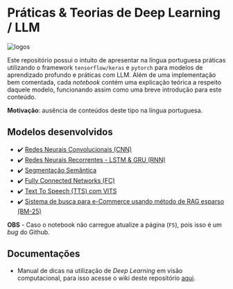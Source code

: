 # Práticas & Teorias de Deep Learning / LLM

![logos](https://github.com/KaikeWesleyReis/praticas-deep-learning/assets/32513366/ee7f1165-8f8c-4f61-8ccd-7839c2445f5e)

Este repositório possui o intuito de apresentar na língua portuguesa práticas utilizando o framework ```tensorflow/keras``` e ```pytorch``` para modelos de aprendizado profundo e práticas com LLM. Além de uma implementação bem comentada, cada *notebook* contém uma explicação teórica a respeito daquele modelo, funcionando assim como uma breve introdução para este conteúdo.

**Motivação**: ausência de conteúdos deste tipo na língua portuguesa.

## **Modelos desenvolvidos**
- :heavy_check_mark: [Redes Neurais Convolucionais (CNN)](https://github.com/KaikeWesleyReis/praticas-deep-learning/tree/master/CNN_cifar)
- :heavy_check_mark: [Redes Neurais Recorrentes - LSTM & GRU (RNN)](https://github.com/KaikeWesleyReis/praticas-deep-learning/tree/master/RNN_regressaoTemporal)
- :heavy_check_mark: [Segmentação Semântica](https://github.com/KaikeWesleyReis/praticas-deep-learning/tree/master/SEG_SEMANTICA_oxfordpet)
- :heavy_check_mark: [Fully Connected Networks (FC)](https://github.com/KaikeWesleyReis/praticas-deep-learning/tree/master/FC_tabularClassificacao)
- :heavy_check_mark: [Text To Speech (TTS) com VITS](https://github.com/KaikeWesleyReis/praticas-deep-learning/tree/master/TTS_voiceHarbinger)
- :heavy_check_mark: [Sistema de busca para e-Commerce usando método de RAG esparso (BM-25)](https://github.com/KaikeWesleyReis/praticas-deep-learning-llm/tree/master/RAG_ecommerce-challenge)

**OBS** - Caso o notebook não carregue atualize a página (`F5`), pois isso é um *bug* do Github.

## **Documentações**
- Manual de dicas na utilização de *Deep Learning* em visão computacional, para isso acesse o wiki deste repositório [aqui](https://github.com/KaikeWesleyReis/praticas-deep-learning/wiki/Manual-de-boas-pr%C3%A1ticas-para-Deep-Learning-em-vis%C3%A3o-computacional).
